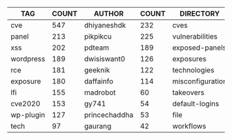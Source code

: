 |    TAG    | COUNT |    AUTHOR     | COUNT |    DIRECTORY     | COUNT | SEVERITY | COUNT |  TYPE   | COUNT |
|-----------|-------|---------------|-------|------------------|-------|----------|-------|---------|-------|
| cve       |   547 | dhiyaneshdk   |   232 | cves             |   554 | info     |   569 | http    |  1646 |
| panel     |   213 | pikpikcu      |   225 | vulnerabilities  |   252 | high     |   441 | file    |    44 |
| xss       |   202 | pdteam        |   189 | exposed-panels   |   215 | medium   |   371 | network |    35 |
| wordpress |   189 | dwisiswant0   |   126 | exposures        |   170 | critical |   210 | dns     |    11 |
| rce       |   181 | geeknik       |   122 | technologies     |   156 | low      |   150 |         |       |
| exposure  |   180 | daffainfo     |   114 | misconfiguration |   119 |          |       |         |       |
| lfi       |   155 | madrobot      |    60 | takeovers        |    70 |          |       |         |       |
| cve2020   |   153 | gy741         |    54 | default-logins   |    49 |          |       |         |       |
| wp-plugin |   127 | princechaddha |    53 | file             |    44 |          |       |         |       |
| tech      |    97 | gaurang       |    42 | workflows        |    34 |          |       |         |       |
